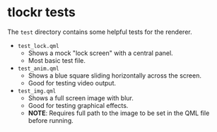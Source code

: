 # tlockr tests

The `test` directory contains some helpful tests for the renderer.

- `test_lock.qml`
    - Shows a mock "lock screen" with a central panel.
    - Most basic test file.
- `test_anim.qml`
    - Shows a blue square sliding horizontally across the screen.
    - Good for testing video output.
- `test_img.qml`
    - Shows a full screen image with blur.
    - Good for testing graphical effects.
    - **NOTE**: Requires full path to the image to be set in the QML file before running.
